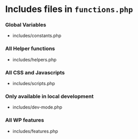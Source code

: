 # Includes files in `functions.php`
### Global Variables
- includes/constants.php

### All Helper functions
- includes/helpers.php

### All CSS and Javascripts
- includes/scripts.php

### Only available in local development
- includes/dev-mode.php

### All WP features
- includes/features.php
